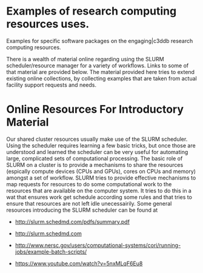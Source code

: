 Examples of research computing resources uses.
==============================================

Examples for specific
software packages on the engaging|c3ddb research computing 
resources. 

There is a wealth of material online regarding using the SLURM scheduler/resource
manager for a variety of workflows. Links to some of that material are provided below. 
The material provided here  tries to extend existing online collections, by collecting
examples that are taken from actual facility support requests and needs. 

Online Resources For Introductory Material
==========================================

Our shared cluster resources usually make use of the SLURM scheduler. 
Using the scheduler requires learning a few basic tricks, but once those
are understood and learned the scheduler can be very useful for automating large, complicated
sets of computational processing.
The basic role of SLURM on a cluster is to provide a mechanisms to share
the resources (espically compute devices (CPUs and GPUs), cores on CPUs and memory)
amongst a set of workflow. SLURM tries to provide effective mechanisms
to map requests for resources to do some computational work to
the resources that are available on the computer system. It tries to 
do this in a wat that ensures work get schedule according some rules
and that tries to ensure that resources are not left idle unecessairily. 
Some general resources introducing the SLURM scheduler can be found at 

* http://slurm.schedmd.com/pdfs/summary.pdf

* http://slurm.schedmd.com

* http://www.nersc.gov/users/computational-systems/cori/running-jobs/example-batch-scripts/

* https://www.youtube.com/watch?v=5nxMLqF6Eu8


